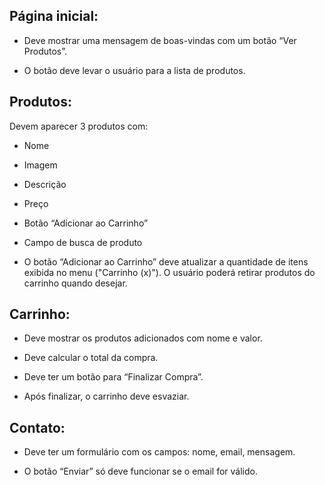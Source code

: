 ## Página inicial:
 - Deve mostrar uma mensagem de boas-vindas com um botão “Ver Produtos”.

 - O botão deve levar o usuário para a lista de produtos.

## Produtos:
Devem aparecer 3 produtos com:

 - Nome

 - Imagem

 - Descrição

 - Preço

 - Botão “Adicionar ao Carrinho”

 - Campo de busca de produto

 - O botão “Adicionar ao Carrinho” deve atualizar a quantidade de itens exibida no menu ("Carrinho (x)"). O usuário poderá retirar produtos do carrinho quando desejar.

## Carrinho:
 - Deve mostrar os produtos adicionados com nome e valor.

 - Deve calcular o total da compra.

 - Deve ter um botão para “Finalizar Compra”.

 - Após finalizar, o carrinho deve esvaziar.

## Contato:
 - Deve ter um formulário com os campos: nome, email, mensagem.

 - O botão “Enviar” só deve funcionar se o email for válido.
